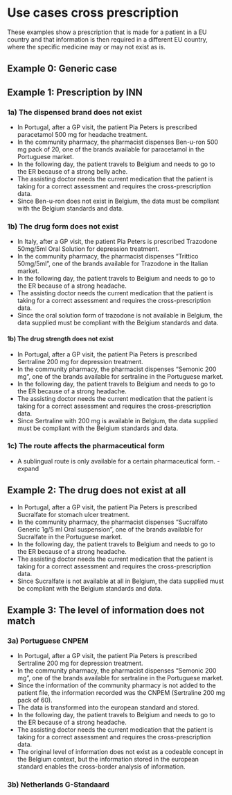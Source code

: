 # Use cases cross prescription
These examples show a prescription that is made for a patient in a EU country and that information is then required in a different EU country, where the specific medicine may or may not exist as is.


## Example 0: Generic case


## Example 1:  Prescription by INN
###  1a) The dispensed brand does not exist

* In Portugal, after a GP visit, the patient Pia Peters is prescribed paracetamol 500 mg for headache treatment.
* In the community pharmacy, the pharmacist dispenses Ben-u-ron 500 mg pack of 20, one of the brands available for paracetamol in the Portuguese market.
* In the following day, the patient travels to Belgium and needs to go to the ER because of a strong belly ache.
* The assisting doctor needs the current medication that the patient is taking for a correct assessment and requires the cross-prescription data.
* Since Ben-u-ron does not exist in Belgium, the data must be compliant with the Belgium standards and data.


### 1b) The drug form does not exist

* In Italy, after a GP visit, the patient Pia Peters is prescribed Trazodone 50mg/5ml Oral Solution for depression treatment.
* In the community pharmacy, the pharmacist dispenses “Trittico 50mg/5ml”, one of the brands available for Trazodone in the Italian market.
* In the following day, the patient travels to Belgium and needs to go to the ER because of a strong headache.
* The assisting doctor needs the current medication that the patient is taking for a correct assessment and requires the cross-prescription data.
* Since the oral solution form of trazodone  is not available in Belgium, the data supplied must be compliant with the Belgium standards and data.


#### 1b) The drug strength does not exist

* In Portugal, after a GP visit, the patient Pia Peters is prescribed Sertraline 200 mg for depression treatment.
* In the community pharmacy, the pharmacist dispenses “Semonic 200 mg”, one of the brands available for sertraline in the Portuguese market.
* In the following day, the patient travels to Belgium and needs to go to the ER because of a strong headache.
* The assisting doctor needs the current medication that the patient is taking for a correct assessment and requires the cross-prescription data.
* Since Sertraline with 200 mg  is available in Belgium, the data supplied must be compliant with the Belgium standards and data.

### 1c) The route affects the pharmaceutical form

* A sublingual route is only available for a certain pharmaceutical form. - expand



## Example 2:  The drug does not exist at all

* In Portugal, after a GP visit, the patient Pia Peters is prescribed Sucralfate for stomach ulcer treatment.
* In the community pharmacy, the pharmacist dispenses “Sucralfato Generic 1g/5 ml Oral suspension”, one of the brands available for Sucralfate in the Portuguese market.
* In the following day, the patient travels to Belgium and needs to go to the ER because of a strong headache.
* The assisting doctor needs the current medication that the patient is taking for a correct assessment and requires the cross-prescription data.
* Since Sucralfate is not available at all in Belgium, the data supplied must be compliant with the Belgium standards and data.



## Example 3:  The level of information does not match


### 3a) Portuguese CNPEM

* In Portugal, after a GP visit, the patient Pia Peters is prescribed Sertraline 200 mg for depression treatment.
* In the community pharmacy, the pharmacist dispenses “Semonic 200 mg”, one of the brands available for sertraline in the Portuguese market.
* Since the information of the community pharmacy is not added to the patient file, the information recorded was the CNPEM (Sertraline 200 mg pack of 60).
* The data is transformed into the european standard and stored. 
* In the following day, the patient travels to Belgium and needs to go to the ER because of a strong headache.
* The assisting doctor needs the current medication that the patient is taking for a correct assessment and requires the cross-prescription data.
* The original level of information does not exist as a codeable concept in the Belgium context, but the information stored in the european standard enables the cross-border analysis of information.

### 3b) Netherlands G-Standaard
